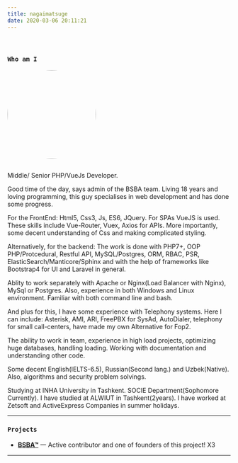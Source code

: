```yaml
---
title: nagaimatsuge
date: 2020-03-06 20:11:21
---
```

<div class="my-links">
  <a class="gradient-text" href="https://github.com/NagaiMatsuge" target="_blank" rel="noopener"><span class=" iconfont icon-github"></span></a>
  <a class="gradient-text" href="https://t.me/Komiljonov_B" target="_blank" rel="noopener"><span class=" iconfont icon-qzone"></span></a>
</div>

<style>
  .my-links {display: flex; align-content: flex-start; margin-top: 30px;}
  .my-links a {display: flex; color: #000; padding: 2px 10px;border-bottom:none !important;}
  .my-links a span {font-size: 28px;}
</style>

<h3 id="Who-am-I"><a href="#Who-am-I" class="headerlink" title="Who am I"></a><code>Who am I</code></h3>

<img src="/img/nagaimatsuge/avatar.jpg" style="height: 200px; width: 200px; border-radius: 50%; margin-bottom: 15px" />

Middle/ Senior PHP/VueJs Developer.

Good time of the day, says admin of the BSBA team. Living 18 years and loving programming, this guy specialises in web development and has done some progress.

For the FrontEnd: Html5, Css3, Js, ES6, JQuery. For SPAs VueJS is used. These skills include Vue-Router, Vuex, Axios for APIs. More importantly, some decent understanding of Css and making complicated styling.

Alternatively, for the backend: The work is done with PHP7+, OOP PHP/Protcedural, Restful API, MySQL/Postgres, ORM, RBAC, PSR, ElasticSearch/Manticore/Sphinx and with the help of frameworks like Bootstrap4 for UI and Laravel in general.

Ablity to work separately with Apache or Nginx(Load Balancer with Nginx), MySql or Postgres. Also, experience in both Windows and Linux environment. Familiar with both command line and bash.

And plus for this, I have some experience with Telephony systems. Here I can include: Asterisk, AMI, ARI, FreePBX for SysAd, AutoDialer, telephony for small call-centers, have made my own Alternative for Fop2.

The ability to work in team, experience in high load projects, optimizing huge databases, handling loading. Working with documentation and understanding other code.

Some decent English(IELTS-6.5), Russian(Second lang.) and Uzbek(Native). Also, algorithms and security problem solvings.

Studying at INHA University in Tashkent. SOCIE Department(Sophomore Currently). I have studied at ALWIUT in Tashkent(2years). I have worked at Zetsoft and ActiveExpress Companies in summer holidays.
<hr>

<h3 id="Projects"><a href="#Projects" class="headerlink" title="Who am I"></a><code>Projects</code></h3>

- [**BSBA™**](https://bsba.uz) 一 Active contributor and one of founders of this project! X3

<hr>